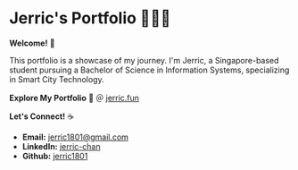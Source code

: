 # Jerric's Portfolio 👨🏼‍💻

**Welcome!** 👋 

This portfolio is a showcase of my journey. I'm Jerric, a Singapore-based student pursuing a Bachelor of Science in Information Systems, specializing in Smart City Technology. 

**Explore My Portfolio** 🚀 ＠
[jerric.fun](jerric.fun)

**Let's Connect!** ☕

* **Email:** jerric1801@gmail.com
* **LinkedIn:** [jerric-chan](https://www.linkedin.com/in/jerric-chan-82839a248)
* **Github:** [jerric1801](https://github.com/Jerric1801)


